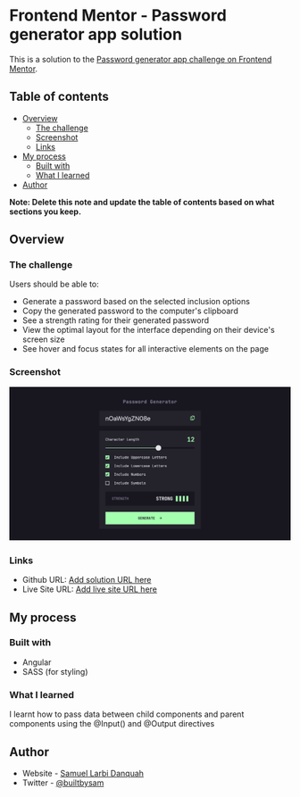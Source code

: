 # Frontend Mentor - Password generator app solution

This is a solution to the [Password generator app challenge on Frontend Mentor](https://www.frontendmentor.io/challenges/password-generator-app-Mr8CLycqjh).

## Table of contents

- [Overview](#overview)
  - [The challenge](#the-challenge)
  - [Screenshot](#screenshot)
  - [Links](#links)
- [My process](#my-process)
  - [Built with](#built-with)
  - [What I learned](#what-i-learned)
- [Author](#author)

**Note: Delete this note and update the table of contents based on what sections you keep.**

## Overview

### The challenge

Users should be able to:

- Generate a password based on the selected inclusion options
- Copy the generated password to the computer's clipboard
- See a strength rating for their generated password
- View the optimal layout for the interface depending on their device's screen size
- See hover and focus states for all interactive elements on the page

### Screenshot

![](./screenshot.png)

### Links

- Github URL: [Add solution URL here](https://github.com/outHereSam/password-generator-app.git)
- Live Site URL: [Add live site URL here](https://password-generator-app-topaz-seven.vercel.app)

## My process

### Built with

- Angular
- SASS (for styling)

### What I learned

I learnt how to pass data between child components and parent components using the @Input() and @Output directives

## Author

- Website - [Samuel Larbi Danquah](github.com/outheresam)
- Twitter - [@builtbysam](https://x.com/builtbysam)
